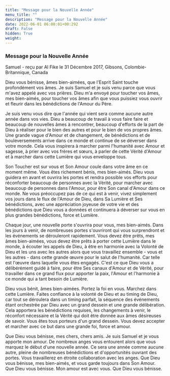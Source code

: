 ```yaml
---
title: "Message pour la Nouvelle Année"
menu_title: ""
description: "Message pour la Nouvelle Année"
date: 2022-06-01 06:00:01+00:292
draft: False
hidden: True
weight:
---
```

### Message pour la Nouvelle Année

Samuel - reçu par Al Fike le 31 Décembre 2017, Gibsons, Colombie-Britannique, Canada

Dieu vous bénisse, âmes bien-aimées, que l'Esprit Saint touche profondément vos âmes. Je suis Samuel et je suis venu parce que vous m'avez appelé avec vos prières. Dieu m'a envoyé pour toucher vos âmes, mes bien-aimés, pour toucher vos âmes afin que vous puissiez vous ouvrir et fleurir dans les bénédictions de l'Amour du Père.

Je suis venu vous dire que l'année qui vient sera comme aucune autre année dans vos vies. Dieu a beaucoup de travail à vous faire faire et beaucoup de nouvelles âmes à rencontrer, beaucoup d'efforts de la part de Dieu à réaliser pour le bien des autres et pour le bien de vos propres âmes. Une grande vague d'Amour et de changement, de bénédictions et de bouleversements arrive dans ce monde et continue de se déverser dans votre monde. Cela vous inspirera à marcher parmi l'humanité avec Amour et sagesse, à prier avec vos frères et sœurs, à parler de cette Vérité d'Amour et à marcher dans cette Lumière qui vous enveloppe tous.

Son Toucher est sur vous et Son Amour coule dans votre âme en ce moment même. Vous êtes richement bénis, mes bien-aimés. Dieu vous guidera en avant et ouvrira les portes et rendra possible vos efforts pour réconforter beaucoup de personnes avec la Vérité, pour marcher avec beaucoup de personnes dans l'Amour, pour être Son canal d'Amour dans ce monde. Ne vous préoccupez pas de ce qui est à venir, vivez simplement vos jours dans le flux de l'Amour de Dieu, dans Sa Lumière et Ses bénédictions, avec une appréciation joyeuse de votre vie et des bénédictions que Dieu vous a données et continuera à déverser sur vous en plus grandes bénédictions, force et Lumière.

Chaque jour, une nouvelle porte s'ouvrira pour vous, mes bien-aimés. Dans les jours à venir, de nombreuses portes s'ouvriront qui vous surprendront et les événements se dérouleront rapidement. Vous devez être prêts, mes âmes bien-aimées, vous devez être prêts à porter cette Lumière dans le monde, à écouter les appels de Dieu, à être en harmonie avec la Volonté de Dieu et les uns avec les autres alors que vous travaillez ensemble - vous et les autres - dans cette grande œuvre pour le salut de l'humanité. Car telle est l'œuvre dans laquelle vous êtes engagés. C'est ce que Dieu vous a délibérément guidé à faire, pour être Ses canaux d'Amour et de Vérité, pour travailler dans ce grand flux pour apporter la paix, l'Amour et l'harmonie à ce monde qui a tant besoin de Lumière.

Dieu vous bénit, âmes bien-aimées. Portez la foi en vous. Marchez dans cette Lumière. Faites confiance à la volonté de Dieu et au timing de Dieu, car tout se déroulera dans un timing parfait, la séquence des événements étant orchestrée par Dieu avec un grand dessein et une grande délibération. Cela apportera les bénédictions requises, les changements à venir, le réconfort nécessaire et la Vérité qui doit être donnée aux âmes désireuses de savoir. Vous êtes tous porteurs d'un grand dessein. Vous devez accepter et marcher avec ce but dans une grande foi, force et amour.

Que Dieu vous bénisse, mes chers, chers amis. Je suis Samuel et je vous apporte mon amour. De nombreux anges vous entourent alors que vous marquez le début d'une nouvelle année. Ce sera une année comme aucune autre, pleine de nombreuses bénédictions et d'opportunités ouvrant des portes. Vous travaillerez en étroite collaboration avec les anges. Que Dieu vous bénisse, mes bien-aimés, et vous garde toujours dans Son Amour. Que Dieu vous bénisse. Mon amour est avec vous. Que Dieu vous bénisse.



